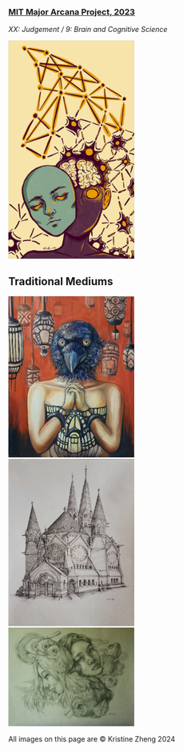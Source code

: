 ### [MIT Major Arcana Project, 2023](https://mitadmissions.org/blogs/entry/mit-major-arcana/)
*XX: Judgement / 9: Brain and Cognitive Science*
<!-- ![tarot](img/bcs_tarot.jpeg) -->
<img src="img/bcs_tarot.jpeg" alt="tarot" width="50%"/>

## Traditional Mediums

<!-- ![Nest](img/KristineZheng_nest.jpg) -->
<img src="img/KristineZheng_nest.jpg" alt="nest" width="50%"/>

<!-- *Above: Oil Painting* -->

<!-- ## Ringkirche (2019) -->

<!-- ![Ring Kirche](img/KristineZheng_ringkirche.jpg) -->
<img src="img/KristineZheng_ringkirche.jpg" alt="ringkirche" width="50%"/>

<!-- *Above: Ink, Ringkirche in Germany* -->

<!-- ## Sisters (2019) -->

<!-- ![Sisters](img/sisters.jpg) -->
<img src="img/KristineZheng_sisters.jpg" alt="sisters" width="50%"/>

<!-- *Above: Charcoal* -->

All images on this page are © Kristine Zheng 2024
